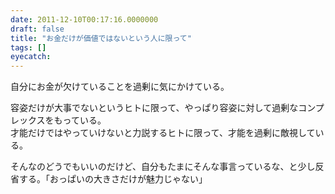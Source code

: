 ```yaml
---
date: 2011-12-10T00:17:16.0000000
draft: false
title: "お金だけが価値ではないという人に限って"
tags: []
eyecatch: 
---
```

<p>自分にお金が欠けていることを過剰に気にかけている。</p><p>容姿だけが大事でないというヒトに限って、やっぱり容姿に対して過剰なコンプレックスをもっている。<br />
才能だけではやっていけないと力説するヒトに限って、才能を過剰に敵視している。</p><p>そんなのどうでもいいのだけど、自分もたまにそんな事言っているな、と少し反省する。「おっぱいの大きさだけが魅力じゃない」</p>

